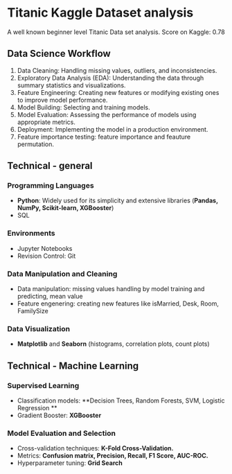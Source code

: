 # Titanic Kaggle Dataset analysis

A well known beginner level Titanic Data set analysis. 
Score on Kaggle: 0.78

## Data Science Workflow  
1. Data Cleaning: Handling missing values, outliers, and inconsistencies.
2. Exploratory Data Analysis (EDA): Understanding the data through summary statistics and visualizations.
3. Feature Engineering: Creating new features or modifying existing ones to improve model performance.
4. Model Building: Selecting and training models.
5. Model Evaluation: Assessing the performance of models using appropriate metrics.
6. Deployment: Implementing the model in a production environment.
7. Feature importance testing: feature importance and feauture permutation.

## Technical - general

### Programming Languages
* **Python**: Widely used for its simplicity and extensive libraries (**Pandas, NumPy, Scikit-learn, XGBooster**)
* SQL

### Environments 
* Jupyter Notebooks
* Revision Control: Git

### Data Manipulation and Cleaning
* Data manipulation: missing values handling by model training and predicting, mean value
* Feature engenering: creating new features like isMarried, Desk, Room, FamilySize

### Data Visualization
* **Matplotlib** and **Seaborn** (histograms, correlation plots, count plots)


## Technical - Machine Learning

### Supervised Learning
* Classification models: **Decision Trees, Random Forests, SVM, Logistic Regression **
* Gradient Booster: **XGBooster**

### Model Evaluation and Selection
* Cross-validation techniques: **K-Fold Cross-Validation.**
* Metrics: **Confusion matrix, Precision, Recall, F1 Score, AUC-ROC.**
* Hyperparameter tuning: **Grid Search**
